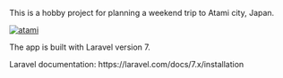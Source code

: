 <p>This is a hobby project for planning a weekend trip to Atami city, Japan.</p>
<a href="https://ibb.co/KztpVdP"><img src="https://i.ibb.co/HpcfG6S/atami.png" alt="atami" border="0"></a>
<p>The app is built with Laravel version 7. </p>

<p>Laravel documentation: 
https://laravel.com/docs/7.x/installation
</p>
